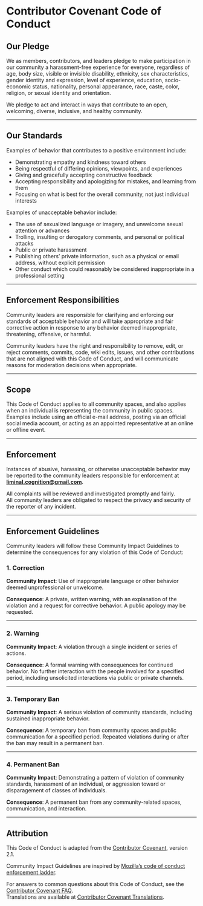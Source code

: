 <!-- BEGIN LiminalCognition LLC CODE_OF_CONDUCT.MD V0.0.1 BLOCK -->

# Contributor Covenant Code of Conduct

## Our Pledge

We as members, contributors, and leaders pledge to make participation in our community a harassment-free experience for everyone, regardless of age, body size, visible or invisible disability, ethnicity, sex characteristics, gender identity and expression, level of experience, education, socio-economic status, nationality, personal appearance, race, caste, color, religion, or sexual identity and orientation.

We pledge to act and interact in ways that contribute to an open, welcoming, diverse, inclusive, and healthy community.

---

## Our Standards

Examples of behavior that contributes to a positive environment include:

- Demonstrating empathy and kindness toward others
- Being respectful of differing opinions, viewpoints, and experiences
- Giving and gracefully accepting constructive feedback
- Accepting responsibility and apologizing for mistakes, and learning from them
- Focusing on what is best for the overall community, not just individual interests

Examples of unacceptable behavior include:

- The use of sexualized language or imagery, and unwelcome sexual attention or advances
- Trolling, insulting or derogatory comments, and personal or political attacks
- Public or private harassment
- Publishing others’ private information, such as a physical or email address, without explicit permission
- Other conduct which could reasonably be considered inappropriate in a professional setting

---

## Enforcement Responsibilities

Community leaders are responsible for clarifying and enforcing our standards of acceptable behavior and will take appropriate and fair corrective action in response to any behavior deemed inappropriate, threatening, offensive, or harmful.

Community leaders have the right and responsibility to remove, edit, or reject comments, commits, code, wiki edits, issues, and other contributions that are not aligned with this Code of Conduct, and will communicate reasons for moderation decisions when appropriate.

---

## Scope

This Code of Conduct applies to all community spaces, and also applies when an individual is representing the community in public spaces.  
Examples include using an official e-mail address, posting via an official social media account, or acting as an appointed representative at an online or offline event.

---

## Enforcement

Instances of abusive, harassing, or otherwise unacceptable behavior may be reported to the community leaders responsible for enforcement at  
**[liminal.cognition@gmail.com](mailto:liminal.cognition@gmail.com)**.

All complaints will be reviewed and investigated promptly and fairly.  
All community leaders are obligated to respect the privacy and security of the reporter of any incident.

---

## Enforcement Guidelines

Community leaders will follow these Community Impact Guidelines to determine the consequences for any violation of this Code of Conduct:

### 1. Correction

**Community Impact**: Use of inappropriate language or other behavior deemed unprofessional or unwelcome.

**Consequence**: A private, written warning, with an explanation of the violation and a request for corrective behavior. A public apology may be requested.

---

### 2. Warning

**Community Impact**: A violation through a single incident or series of actions.

**Consequence**: A formal warning with consequences for continued behavior. No further interaction with the people involved for a specified period, including unsolicited interactions via public or private channels.

---

### 3. Temporary Ban

**Community Impact**: A serious violation of community standards, including sustained inappropriate behavior.

**Consequence**: A temporary ban from community spaces and public communication for a specified period. Repeated violations during or after the ban may result in a permanent ban.

---

### 4. Permanent Ban

**Community Impact**: Demonstrating a pattern of violation of community standards, harassment of an individual, or aggression toward or disparagement of classes of individuals.

**Consequence**: A permanent ban from any community-related spaces, communication, and interaction.

---

## Attribution

This Code of Conduct is adapted from the [Contributor Covenant](https://www.contributor-covenant.org), version 2.1.

Community Impact Guidelines are inspired by [Mozilla’s code of conduct enforcement ladder](https://github.com/mozilla/diversity).

For answers to common questions about this Code of Conduct, see the [Contributor Covenant FAQ](https://www.contributor-covenant.org/faq).  
Translations are available at [Contributor Covenant Translations](https://www.contributor-covenant.org/translations).

<!-- END LiminalCognition LLC CODE_OF_CONDUCT.MD BLOCK -->
